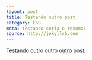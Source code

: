 ```yaml
---
layout: post
title: Testando outro post
category: CSS
meta: testando seria o resumo?
source: http://jekyllrb.com
---
```


Testando outro outro outro post.
